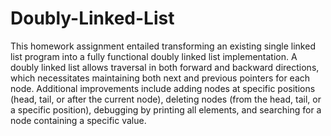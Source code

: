 # Doubly-Linked-List
This homework assignment entailed transforming an existing single linked list program
into a fully functional doubly linked list implementation. A doubly linked list allows
traversal in both forward and backward directions, which necessitates maintaining both
next and previous pointers for each node. Additional improvements include adding
nodes at specific positions (head, tail, or after the current node), deleting nodes (from
the head, tail, or a specific position), debugging by printing all elements, and searching
for a node containing a specific value.

